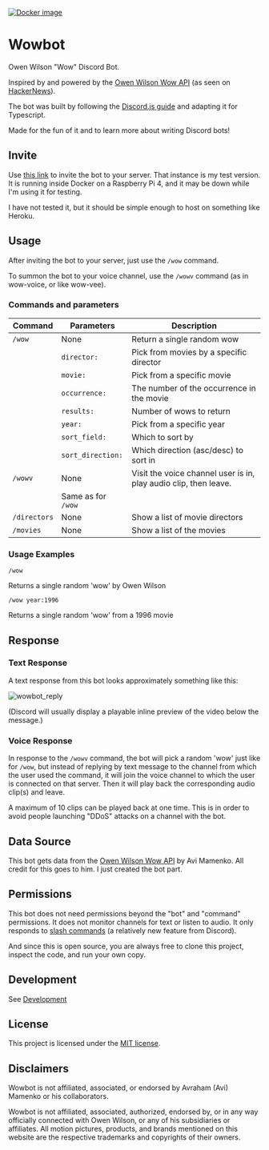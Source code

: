 [![Docker image](https://github.com/PenguinOfThunder/wowbot/actions/workflows/docker-image.yml/badge.svg)](https://github.com/PenguinOfThunder/wowbot/actions/workflows/docker-image.yml)

# Wowbot

Owen Wilson "Wow" Discord Bot.

Inspired by and powered by the [Owen Wilson Wow API](https://owen-wilson-wow-api.onrender.com/) (as seen on [HackerNews](https://news.ycombinator.com/item?id=31209924)).

The bot was built by following the [Discord.js guide](https://discordjs.guide/#before-you-begin) and adapting it for Typescript.

Made for the fun of it and to learn more about writing Discord bots!

## Invite

Use [this link](https://discord.com/api/oauth2/authorize?client_id=969754455820091422&permissions=0&scope=applications.commands%20bot) to invite the bot to your server. That instance is my test version. It is running inside Docker on a Raspberry Pi 4, and it may be down while I'm using it for testing.

I have not tested it, but it should be simple enough to host on something like Heroku.

## Usage

After inviting the bot to your server, just use the `/wow` command.

To summon the bot to your voice channel, use the `/wowv` command (as in wow-voice, or like wow-vee).

### Commands and parameters

| Command      | Parameters         | Description                                                      |
| ------------ | ------------------ | ---------------------------------------------------------------- |
| `/wow`       | None               | Return a single random wow                                       |
|              | `director:`        | Pick from movies by a specific director                          |
|              | `movie:`           | Pick from a specific movie                                       |
|              | `occurrence:`      | The number of the occurrence in the movie                        |
|              | `results:`         | Number of wows to return                                         |
|              | `year:`            | Pick from a specific year                                        |
|              | `sort_field:`      | Which to sort by                                                 |
|              | `sort_direction:`  | Which direction (asc/desc) to sort in                            |
| `/wowv`      | None               | Visit the voice channel user is in, play audio clip, then leave. |
|              | Same as for `/wow` |                                                                  |
| `/directors` | None               | Show a list of movie directors                                   |
| `/movies`    | None               | Show a list of the movies                                        |

### Usage Examples

`/wow`

Returns a single random 'wow' by Owen Wilson

`/wow year:1996`

Returns a single random 'wow' from a 1996 movie

## Response

### Text Response

A text response from this bot looks approximately something like this:

![wowbot_reply](https://user-images.githubusercontent.com/4072465/167308370-c04fae51-6a29-44f0-ba8b-dd58b9fe4767.png)

(Discord will usually display a playable inline preview of the video below the message.)

### Voice Response

In response to the `/wowv` command, the bot will pick a random 'wow' just like for `/wow`, but instead of replying by text message to the channel from which the user used the command, it will join the voice channel to which the user is connected on that server. Then it will play back the corresponding audio clip(s) and leave.

A maximum of 10 clips can be played back at one time. This is in order to avoid people launching "DDoS" attacks on a channel with the bot.

## Data Source

This bot gets data from the [Owen Wilson Wow API](https://owen-wilson-wow-api.onrender.com/) by Avi Mamenko. All credit for this goes to him. I just created the bot part.

## Permissions

This bot does not need permissions beyond the "bot" and "command" permissions. It does not monitor channels for text or listen to audio. It only responds to [slash commands](https://support.discord.com/hc/en-us/articles/1500000368501-Slash-Commands-FAQ) (a relatively new feature from Discord).

And since this is open source, you are always free to clone this project, inspect the code, and run your own copy.

## Development

See [Development](docs/development.md)

## License

This project is licensed under the [MIT license](LICENSE).

## Disclaimers

Wowbot is not affiliated, associated, or endorsed by Avraham (Avi) Mamenko or his collaborators.

Wowbot is not affiliated, associated, authorized, endorsed by, or in any way officially connected with Owen Wilson, or any of his subsidiaries or affiliates. All motion pictures, products, and brands mentioned on this website are the respective trademarks and copyrights of their owners.
